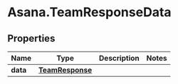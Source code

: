 # Asana.TeamResponseData

## Properties
Name | Type | Description | Notes
------------ | ------------- | ------------- | -------------
**data** | [**TeamResponse**](TeamResponse.md) |  | 
